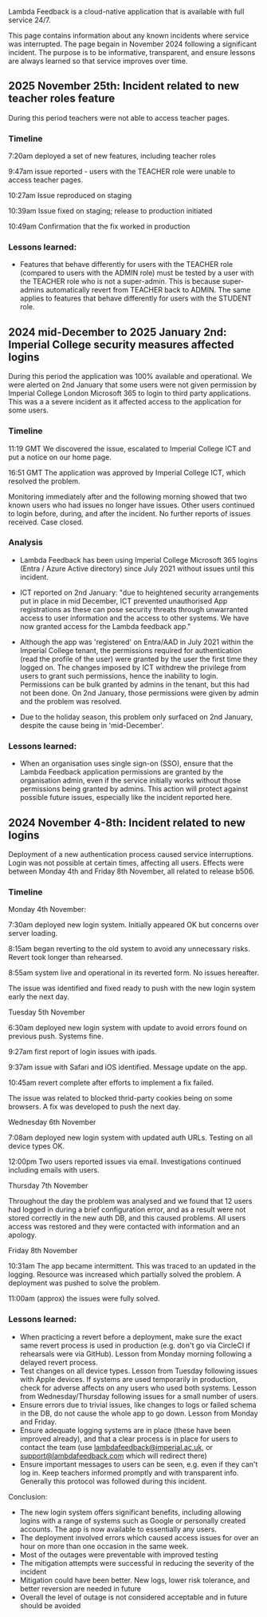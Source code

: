 Lambda Feedback is a cloud-native application that is available with full service 24/7.

This page contains information about any known incidents where service was interrupted. The page begain in November 2024 following a significant incident. The purpose is to be informative, transparent, and ensure lessons are always learned so that service improves over time.

## 2025 November 25th: Incident related to new teacher roles feature

During this period teachers were not able to access teacher pages.

### Timeline

7:20am deployed a set of new features, including teacher roles

9:47am issue reported - users with the TEACHER role were unable to access teacher pages.

10:27am Issue reproduced on staging

10:39am Issue fixed on staging; release to production initiated

10:49am Confirmation that the fix worked in production

### Lessons learned:

- Features that behave differently for users with the TEACHER role (compared to users with the ADMIN role) must be tested by a user with the TEACHER role who is not a super-admin. This is because super-admins automatically revert from TEACHER back to ADMIN. The same applies to features that behave differently for users with the STUDENT role.

## 2024 mid-December to 2025 January 2nd: Imperial College security measures affected logins

During this period the application was 100% available and operational. We were alerted on 2nd January that some users were not given permission by Imperial College London Microsoft 365 to login to third party applications. This was a a severe incident as it affected access to the application for some users.

### Timeline

11:19 GMT We discovered the issue, escalated to Imperial College ICT and put a notice on our home page.

16:51 GMT The application was approved by Imperial College ICT, which resolved the problem.

Monitoring immediately after and the following morning showed that two known users who had issues no longer have issues. Other users continued to login before, during, and after the incident. No further reports of issues received. Case closed.

### Analysis

- Lambda Feedback has been using Imperial College Microsoft 365 logins (Entra / Azure Active directory) since July 2021 without issues until this incident.

- ICT reported on 2nd January: "due to heightened security arrangements put in place in mid December, ICT prevented unauthorised App registrations as these can pose security threats through unwarranted access to user information and the access to other systems. We have now granted access for the Lambda feedback app."

- Although the app was 'registered' on Entra/AAD in July 2021 within the Imperial College tenant, the permissions required for authentication (read the profile of the user) were granted by the user the first time they logged on. The changes imposed by ICT withdrew the privilege from users to grant such permissions, hence the inability to login. Permissions can be bulk granted by admins in the tenant, but this had not been done. On 2nd January, those permissions were given by admin and the problem was resolved.

- Due to the holiday season, this problem only surfaced on 2nd January, despite the cause being in 'mid-December'.

### Lessons learned:
 
- When an organisation uses single sign-on (SSO), ensure that the Lambda Feedback application permissions are granted by the organisation admin, even if the service initially works without those permissions being granted by admins. This action will protect against possible future issues, especially like the incident reported here.

## 2024 November 4-8th: Incident related to new logins

Deployment of a new authentication process caused service interruptions. Login was not possible at certain times, affecting all users. Effects were between Monday 4th and Friday 8th November, all related to release b506.

### Timeline

Monday 4th November:

7:30am deployed new login system. Initially appeared OK but concerns over server loading.

8:15am began reverting to the old system to avoid any unnecessary risks. Revert took longer than rehearsed.

8:55am system live and operational in its reverted form. No issues hereafter.

The issue was identified and fixed ready to push with the new login system early the next day.

Tuesday 5th November

6:30am deployed new login system with update to avoid errors found on previous push. Systems fine.

9:27am first report of login issues with ipads.

9:37am issue with Safari and iOS identified. Message update on the app.

10:45am revert complete after efforts to implement a fix failed.

The issue was related to blocked thrid-party cookies being on some browsers. A fix was developed to push the next day.

Wednesday 6th November

7:08am deployed new login system with updated auth URLs. Testing on all device types OK.

12:00pm Two users reported issues via email. Investigations continued including emails with users.

Thursday 7th November

Throughout the day the problem was analysed and we found that 12 users had logged in during a brief configuration error, and as a result were not stored correctly in the new auth DB, and this caused problems. All users access was restored and they were contacted with information and an apology.

Friday 8th November

10:31am The app became intermittent. This was traced to an updated in the logging. Resource was increased which partially solved the problem. A deployment was pushed to solve the problem.

11:00am (approx) the issues were fully solved.

### Lessons learned:

- When practicing a revert before a deployment, make sure the exact same revert process is used in production (e.g. don't go via CircleCI if rehearsals were via GitHub). Lesson from Monday morning following a delayed revert process.
- Test changes on all device types. Lesson from Tuesday following issues with Apple devices.
  If systems are used temporarily in production, check for adverse affects on any users who used both systems. Lesson from Wednesday/Thursday following issues for a small number of users.
- Ensure errors due to trivial issues, like changes to logs or failed schema in the DB, do not cause the whole app to go down. Lesson from Monday and Friday.
- Ensure adequate logging systems are in place (these have been improved already), and that a clear process is in place for users to contact the team (use lambdafeedback@imperial.ac.uk, or support@lambdafeedback.com which will redirect there)
- Ensure important messages to users can be seen, e.g. even if they can't log in.
  Keep teachers informed promptly and with transparent info. Generally this protocol was followed during this incident.

Conclusion:

- The new login system offers significant benefits, including allowing logins with a range of systems such as Google or personally created accounts. The app is now available to essentially any users.
- The deployment involved errors which caused access issues for over an hour on more than one occasion in the same week.
- Most of the outages were preventable with improved testing
- The mitigation attempts were successful in reducing the severity of the incident
- Mitigation could have been better. New logs, lower risk tolerance, and better reversion are needed in future
- Overall the level of outage is not considered acceptable and in future should be avoided

